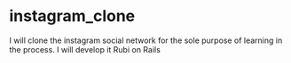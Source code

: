 # instagram_clone
I will clone the instagram social network for the sole purpose of learning in the process. I will develop it Rubi on Rails
